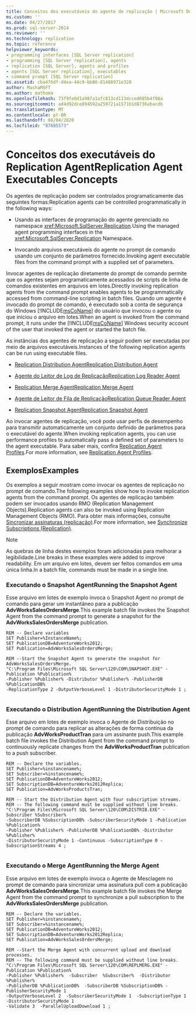 ```yaml
---
title: Conceitos dos executáveis do agente de replicação | Microsoft Docs
ms.custom: ''
ms.date: 04/27/2017
ms.prod: sql-server-2014
ms.reviewer: ''
ms.technology: replication
ms.topic: reference
helpviewer_keywords:
- programming interfaces [SQL Server replication]
- programming [SQL Server replication], agents
- replication [SQL Server], agents and profiles
- agents [SQL Server replication], executables
- command prompt [SQL Server replication]
ms.assetid: cba476df-d4ea-44c9-bb86-81488971e328
author: MashaMSFT
ms.author: mathoma
ms.openlocfilehash: 73f9fe0d1a98fa1afc813cd113dcced685b4f98a
ms.sourcegitcommit: ad4d92dce894592a259721a1571b1d8736abacdb
ms.translationtype: MT
ms.contentlocale: pt-BR
ms.lasthandoff: 08/04/2020
ms.locfileid: "87685573"
---
```

# <a name="replication-agent-executables-concepts"></a><span data-ttu-id="916ff-102">Conceitos dos executáveis do Replication Agent</span><span class="sxs-lookup"><span data-stu-id="916ff-102">Replication Agent Executables Concepts</span></span>
  <span data-ttu-id="916ff-103">Os agentes de replicação podem ser controlados programaticamente das seguintes formas:</span><span class="sxs-lookup"><span data-stu-id="916ff-103">Replication agents can be controlled programmatically in the following ways:</span></span>  
  
-   <span data-ttu-id="916ff-104">Usando as interfaces de programação do agente gerenciado no namespace <xref:Microsoft.SqlServer.Replication>.</span><span class="sxs-lookup"><span data-stu-id="916ff-104">Using the managed agent programming interfaces in the <xref:Microsoft.SqlServer.Replication> Namespace.</span></span>  
  
-   <span data-ttu-id="916ff-105">Invocando arquivos executáveis do agente no prompt de comando usando um conjunto de parâmetros fornecido.</span><span class="sxs-lookup"><span data-stu-id="916ff-105">Invoking agent executable files from the command prompt with a supplied set of parameters.</span></span>  
  
 <span data-ttu-id="916ff-106">Invocar agentes de replicação diretamente do prompt de comando permite que os agentes sejam programaticamente acessados de scripts de linha de comandos existentes em arquivos em lotes.</span><span class="sxs-lookup"><span data-stu-id="916ff-106">Directly invoking replication agents from the command prompt enables agents to be programmatically accessed from command-line scripting in batch files.</span></span> <span data-ttu-id="916ff-107">Quando um agente é invocado do prompt de comando, é executado sob a conta de segurança do Windows [!INCLUDE[msCoName](../../../includes/msconame-md.md)] do usuário que invocou o agente ou que iniciou o arquivo em lotes.</span><span class="sxs-lookup"><span data-stu-id="916ff-107">When an agent is invoked from the command prompt, it runs under the [!INCLUDE[msCoName](../../../includes/msconame-md.md)] Windows security account of the user that invoked the agent or started the batch file.</span></span>  
  
 <span data-ttu-id="916ff-108">As instâncias dos agentes de replicação a seguir podem ser executadas por meio de arquivos executáveis.</span><span class="sxs-lookup"><span data-stu-id="916ff-108">Instances of the following replication agents can be run using executable files.</span></span>  
  
-   [<span data-ttu-id="916ff-109">Replication Distribution Agent</span><span class="sxs-lookup"><span data-stu-id="916ff-109">Replication Distribution Agent</span></span>](../agents/replication-distribution-agent.md)  
  
-   [<span data-ttu-id="916ff-110">Agente do Leitor de Log de Replicação</span><span class="sxs-lookup"><span data-stu-id="916ff-110">Replication Log Reader Agent</span></span>](../agents/replication-log-reader-agent.md)  
  
-   [<span data-ttu-id="916ff-111">Replication Merge Agent</span><span class="sxs-lookup"><span data-stu-id="916ff-111">Replication Merge Agent</span></span>](../agents/replication-merge-agent.md)  
  
-   [<span data-ttu-id="916ff-112">Agente de Leitor de Fila de Replicação</span><span class="sxs-lookup"><span data-stu-id="916ff-112">Replication Queue Reader Agent</span></span>](../agents/replication-queue-reader-agent.md)  
  
-   [<span data-ttu-id="916ff-113">Replication Snapshot Agent</span><span class="sxs-lookup"><span data-stu-id="916ff-113">Replication Snapshot Agent</span></span>](../agents/replication-snapshot-agent.md)  
  
 <span data-ttu-id="916ff-114">Ao invocar agentes de replicação, você pode usar perfis de desempenho para transmitir automaticamente um conjunto definido de parâmetros para o executável do agente.</span><span class="sxs-lookup"><span data-stu-id="916ff-114">When invoking replication agents, you can use performance profiles to automatically pass a defined set of parameters to the agent executable.</span></span> <span data-ttu-id="916ff-115">Para saber mais, confira [Replication Agent Profiles](../agents/replication-agent-profiles.md).</span><span class="sxs-lookup"><span data-stu-id="916ff-115">For more information, see [Replication Agent Profiles](../agents/replication-agent-profiles.md).</span></span>  
  
## <a name="examples"></a><span data-ttu-id="916ff-116">Exemplos</span><span class="sxs-lookup"><span data-stu-id="916ff-116">Examples</span></span>  
 <span data-ttu-id="916ff-117">Os exemplos a seguir mostram como invocar os agentes de replicação no prompt de comando.</span><span class="sxs-lookup"><span data-stu-id="916ff-117">The following examples show how to invoke replication agents from the command prompt.</span></span> <span data-ttu-id="916ff-118">Os agentes de replicação também podem ser invocados usando RMO (Replication Management Objects).</span><span class="sxs-lookup"><span data-stu-id="916ff-118">Replication agents can also be invoked using Replication Management Objects (RMO).</span></span> <span data-ttu-id="916ff-119">Para obter mais informações, consulte [Sincronizar assinaturas &#40;replicação&#41;](../synchronize-data.md).</span><span class="sxs-lookup"><span data-stu-id="916ff-119">For more information, see [Synchronize Subscriptions &#40;Replication&#41;](../synchronize-data.md).</span></span>  
  
> [!NOTE]  
>  <span data-ttu-id="916ff-120">As quebras de linha destes exemplos foram adicionadas para melhorar a legibilidade.</span><span class="sxs-lookup"><span data-stu-id="916ff-120">Line breaks in these examples were added to improve readability.</span></span> <span data-ttu-id="916ff-121">Em um arquivo em lotes, devem ser feitos comandos em uma única linha.</span><span class="sxs-lookup"><span data-stu-id="916ff-121">In a batch file, commands must be made in a single line.</span></span>  
  
### <a name="running-the-snapshot-agent"></a><span data-ttu-id="916ff-122">Executando o Snapshot Agent</span><span class="sxs-lookup"><span data-stu-id="916ff-122">Running the Snapshot Agent</span></span>  
 <span data-ttu-id="916ff-123">Esse arquivo em lotes de exemplo invoca o Snapshot Agent no prompt de comando para gerar um instantâneo para a publicação **AdvWorksSalesOrdersMerge**.</span><span class="sxs-lookup"><span data-stu-id="916ff-123">This example batch file invokes the Snapshot Agent from the command prompt to generate a snapshot for the **AdvWorksSalesOrdersMerge** publication.</span></span>  
  
```  
REM -- Declare variables  
SET Publisher=%InstanceName%;  
SET PublicationDB=AdventureWorks2012;   
SET Publication=AdvWorksSalesOrdersMerge;   
  
REM --Start the Snapshot Agent to generate the snapshot for AdvWorksSalesOrdersMerge.  
"C:\Program Files\Microsoft SQL Server\120\COM\SNAPSHOT.EXE" -Publication %Publication%   
-Publisher %Publisher% -Distributor %Publisher% -PublisherDB %PublicationDB%   
-ReplicationType 2 -OutputVerboseLevel 1 -DistributorSecurityMode 1 ;  
  
```  
  
### <a name="running-the-distribution-agent"></a><span data-ttu-id="916ff-124">Executando o Distribution Agent</span><span class="sxs-lookup"><span data-stu-id="916ff-124">Running the Distribution Agent</span></span>  
 <span data-ttu-id="916ff-125">Esse arquivo em lotes de exemplo invoca o Agente de Distribuição no prompt de comando para replicar as alterações de forma contínua da publicação **AdvWorksProductTran** para um assinante push.</span><span class="sxs-lookup"><span data-stu-id="916ff-125">This example batch file invokes the Distribution Agent from the command prompt to continuously replicate changes from the **AdvWorksProductTran** publication to a push subscriber.</span></span>  
  
```  
REM -- Declare the variables.  
SET Publisher=%instancename%;  
SET Subscriber=%instancename%;  
SET PublicationDB=AdventureWorks2012;  
SET SubscriptionDB=AdventureWorks2012Replica;   
SET Publication=AdvWorksProductsTran;  
  
REM -- Start the Distribution Agent with four subscription streams.  
REM -- The following command must be supplied without line breaks.  
"C:\Program Files\Microsoft SQL Server\120\COM\DISTRIB.EXE" -Subscriber %Subscriber%   
-SubscriberDB %SubscriptionDB% -SubscriberSecurityMode 1 -Publication %Publication%   
-Publisher %Publisher% -PublisherDB %PublicationDB% -Distributor %Publisher%   
-DistributorSecurityMode 1 -Continuous -SubscriptionType 0 -SubscriptionStreams 4 ;  
  
```  
  
### <a name="running-the-merge-agent"></a><span data-ttu-id="916ff-126">Executando o Merge Agent</span><span class="sxs-lookup"><span data-stu-id="916ff-126">Running the Merge Agent</span></span>  
 <span data-ttu-id="916ff-127">Esse arquivo em lotes de exemplo invoca o Agente de Mesclagem no prompt de comando para sincronizar uma assinatura pull com a publicação **AdvWorksSalesOrdersMerge**.</span><span class="sxs-lookup"><span data-stu-id="916ff-127">This example batch file invokes the Merge Agent from the command prompt to synchronize a pull subscription to the **AdvWorksSalesOrdersMerge** publication.</span></span>  
  
```  
REM -- Declare the variables.  
SET Publisher=%instancename%;  
SET Subscriber=%instancename%;  
SET PublicationDB=AdventureWorks2012;  
SET SubscriptionDB=AdventureWorks2012Replica;   
SET Publication=AdvWorksSalesOrdersMerge;  
  
REM --Start the Merge Agent with concurrent upload and download processes.  
REM -- The following command must be supplied without line breaks.  
"C:\Program Files\Microsoft SQL Server\120\COM\REPLMERG.EXE" -Publication %Publication%    
-Publisher %Publisher%  -Subscriber  %Subscriber%  -Distributor %Publisher%    
-PublisherDB %PublicationDB%  -SubscriberDB %SubscriptionDB% -PublisherSecurityMode 1    
-OutputVerboseLevel 2  -SubscriberSecurityMode 1  -SubscriptionType 1 -DistributorSecurityMode 1    
-Validate 3  -ParallelUploadDownload 1 ;  
  
```  
  
  
